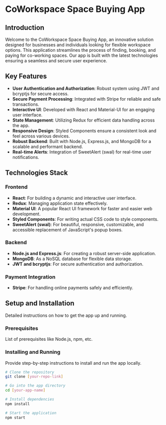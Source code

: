# CoWorkspace Space Buying App

## Introduction
Welcome to the CoWorkspace Space Buying App, an innovative solution designed for businesses and individuals looking for flexible workspace options. This application streamlines the process of finding, booking, and paying for co-working spaces. Our app is built with the latest technologies ensuring a seamless and secure user experience.

## Key Features
- **User Authentication and Authorization**: Robust system using JWT and bcryptjs for secure access.
- **Secure Payment Processing**: Integrated with Stripe for reliable and safe transactions.
- **Interactive UI**: Developed with React and Material-UI for an engaging user interface.
- **State Management**: Utilizing Redux for efficient data handling across the app.
- **Responsive Design**: Styled Components ensure a consistent look and feel across various devices.
- **Robust Backend**: Built with Node.js, Express.js, and MongoDB for a scalable and performant backend.
- **Real-time Alerts**: Integration of SweetAlert (swal) for real-time user notifications.

## Technologies Stack
### Frontend
- **React**: For building a dynamic and interactive user interface.
- **Redux**: Managing application state effectively.
- **Material UI**: A popular React UI framework for faster and easier web development.
- **Styled Components**: For writing actual CSS code to style components.
- **SweetAlert (swal)**: For beautiful, responsive, customizable, and accessible replacement of JavaScript's popup boxes.

### Backend
- **Node.js and Express.js**: For creating a robust server-side application.
- **MongoDB**: As a NoSQL database for flexible data storage.
- **JWT and bcryptjs**: For secure authentication and authorization.

### Payment Integration
- **Stripe**: For handling online payments safely and efficiently.

## Setup and Installation
Detailed instructions on how to get the app up and running.

### Prerequisites
List of prerequisites like Node.js, npm, etc.

### Installing and Running
Provide step-by-step instructions to install and run the app locally.

```bash
# Clone the repository
git clone [your-repo-link]

# Go into the app directory
cd [your-app-name]

# Install dependencies
npm install

# Start the application
npm start
